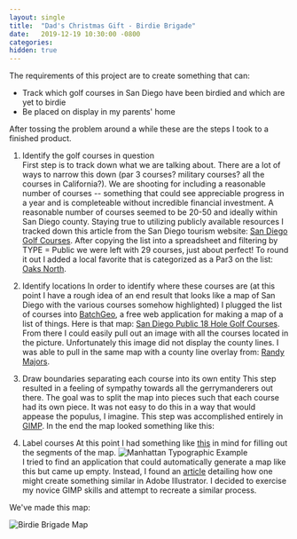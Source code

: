 ```yaml
---
layout: single
title:  "Dad's Christmas Gift - Birdie Brigade"
date:   2019-12-19 10:30:00 -0800
categories: 
hidden: true
---
```


The requirements of this project are to create something that can:
- Track which golf courses in San Diego have been birdied and which are yet to birdie
- Be placed on display in my parents' home

After tossing the problem around a while these are the steps I took to a finished product.

1. Identify the golf courses in question  
First step is to track down what we are talking about. There are a lot of ways to narrow this down (par 3 courses? military courses? all the courses in California?). We are shooting for including a reasonable number of courses -- something that could see appreciable progress in a year and is completeable without incredible financial investment. A reasonable number of courses seemed to be 20-50 and ideally within San Diego county. Staying true to utilizing publicly available resources I tracked down this article from the San Diego tourism website: [San Diego Golf Courses](https://www.sandiego.org/articles/golf/san-diego-golf-courses.aspx). After copying the list into a spreadsheet and filtering by TYPE = Public we were left with 29 courses, just about perfect! To round it out I added a local favorite that is categorized as a Par3 on the list: [Oaks North](https://www.jcgolf.com/san-diego-golf-courses/oaks-north/).

<!-- To be included! -->

2. Identify locations
In order to identify where these courses are (at this point I have a rough idea of an end result that looks like a map of San Diego with the various courses somehow highlighted) I plugged the list of courses into [BatchGeo](https://batchgeo.com/), a free web application for making a map of a list of things. Here is that map: [San Diego Public 18 Hole Golf Courses](https://batchgeo.com/map/89e42eee67528b41c96076587d586b51). From there I could easily pull out an image with all the courses located in the picture. Unfortunately this image did not display the county lines. I was able to pull in the same map with a county line overlay from: [Randy Majors](https://www.randymajors.com/p/countygmap.html). 

<!-- To be included! -->

3. Draw boundaries separating each course into its own entity
This step resulted in a feeling of sympathy towards all the gerrymanderers out there. The goal was to split the map into pieces such that each course had its own piece. It was not easy to do this in a way that would appease the populus, I imagine. This step was accomplished entirely in [GIMP](gimp.org). In the end the map looked something like this:

<!-- To be included! -->

4. Label courses
At this point I had something like [this](https://www.etsy.com/listing/88556396/manhattan-new-york-city-typography-map) in mind for filling out the segments of the map. 
![Manhattan Typographic Example](/assets/manhattan_typography.jpg)  
I tried to find an application that could automatically generate a map like this but came up empty. Instead, I found an [article](https://blog.spoongraphics.co.uk/tutorials/how-to-create-typography-illustrations-the-easy-way) detailing how one might create something similar in Adobe Illustrator. I decided to exercise my novice GIMP skills and attempt to recreate a similar process. 
<!-- I am here -->


We've made this map:

![Birdie Brigade Map](/assets/birdie_brigade_map.jpeg)


